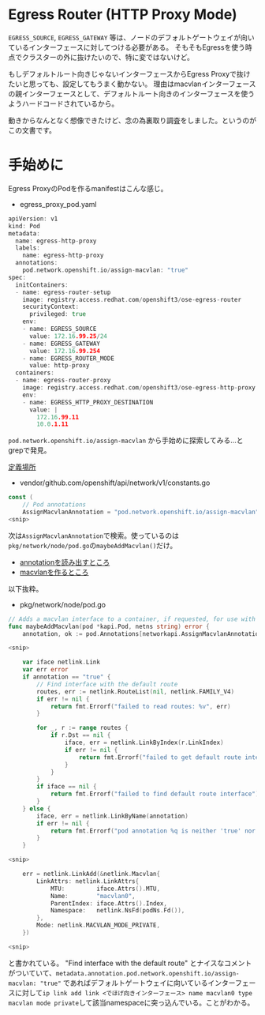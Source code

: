 # Egress Router (HTTP Proxy Mode)

`EGRESS_SOURCE`, `EGRESS_GATEWAY` 等は、ノードのデフォルトゲートウェイが向いているインターフェースに対してつける必要がある。
そもそもEgressを使う時点でクラスターの外に抜けたいので、特に変ではないけど。

もしデフォルトルート向きじゃないインターフェースからEgress Proxyで抜けたいと思っても、設定してもうまく動かない。
理由はmacvlanインターフェースの親インターフェースとして、デフォルトルート向きのインターフェースを使うようハードコードされているから。

動きからなんとなく想像できたけど、念の為裏取り調査をしました。というのがこの文書です。

# 手始めに

Egress ProxyのPodを作るmanifestはこんな感じ。

- egress\_proxy\_pod.yaml
```go
apiVersion: v1
kind: Pod
metadata:
  name: egress-http-proxy
  labels:
    name: egress-http-proxy
  annotations:
    pod.network.openshift.io/assign-macvlan: "true"
spec:
  initContainers:
  - name: egress-router-setup
    image: registry.access.redhat.com/openshift3/ose-egress-router
    securityContext:
      privileged: true
    env:
    - name: EGRESS_SOURCE
      value: 172.16.99.25/24
    - name: EGRESS_GATEWAY
      value: 172.16.99.254
    - name: EGRESS_ROUTER_MODE
      value: http-proxy
  containers:
  - name: egress-router-proxy
    image: registry.access.redhat.com/openshift3/ose-egress-http-proxy
    env:
    - name: EGRESS_HTTP_PROXY_DESTINATION
      value: |
        172.16.99.11
        10.0.1.11
```

`pod.network.openshift.io/assign-macvlan` から手始めに探索してみる...とgrepで発見。

[定義場所](https://github.com/openshift/origin/blob/release-3.11/vendor/github.com/openshift/api/network/v1/constants.go#L5)

- vendor/github.com/openshift/api/network/v1/constants.go
```go
const (
    // Pod annotations
    AssignMacvlanAnnotation = "pod.network.openshift.io/assign-macvlan"
<snip>
```

次は`AssignMacvlanAnnotation`で検索。使っているのは`pkg/network/node/pod.go`の`maybeAddMacvlan()`だけ。

- [annotationを読み出すところ](https://github.com/openshift/origin/blob/release-3.11/pkg/network/node/pod.go#L348)
- [macvlanを作るところ](https://github.com/openshift/origin/blob/release-3.11/pkg/network/node/pod.go#L399-L406)


以下抜粋。
- pkg/network/node/pod.go
```go
// Adds a macvlan interface to a container, if requested, for use with the egress router feature
func maybeAddMacvlan(pod *kapi.Pod, netns string) error {
    annotation, ok := pod.Annotations[networkapi.AssignMacvlanAnnotation]

<snip>

    var iface netlink.Link
    var err error
    if annotation == "true" {
        // Find interface with the default route
        routes, err := netlink.RouteList(nil, netlink.FAMILY_V4)
        if err != nil {
            return fmt.Errorf("failed to read routes: %v", err)
        }

        for _, r := range routes {
            if r.Dst == nil {
                iface, err = netlink.LinkByIndex(r.LinkIndex)
                if err != nil {
                    return fmt.Errorf("failed to get default route interface: %v", err)
                }
            }
        }
        if iface == nil {
            return fmt.Errorf("failed to find default route interface")
        }
    } else {
        iface, err = netlink.LinkByName(annotation)
        if err != nil {
            return fmt.Errorf("pod annotation %q is neither 'true' nor the name of a local network interface", networkapi.AssignMacvlanAnnotation)
        }
    }

<snip>

    err = netlink.LinkAdd(&netlink.Macvlan{
        LinkAttrs: netlink.LinkAttrs{
            MTU:         iface.Attrs().MTU,
            Name:        "macvlan0",
            ParentIndex: iface.Attrs().Index,
            Namespace:   netlink.NsFd(podNs.Fd()),
        },
        Mode: netlink.MACVLAN_MODE_PRIVATE,
    })

<snip>
```

と書かれている。
"Find interface with the default route" とナイスなコメントがついていて、`metadata.annotation.pod.network.openshift.io/assign-macvlan: "true"` であればデフォルトゲートウェイに向いているインターフェースに対して`ip link add link <でほげ向きインターフェース> name macvlan0 type macvlan mode private`して該当namespaceに突っ込んでいる。ことがわかる。
